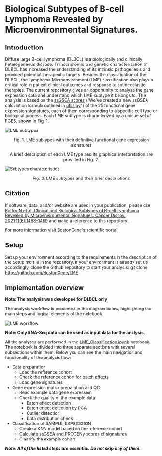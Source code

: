 # Biological Subtypes of B-cell Lymphoma Revealed by Microenvironmental Signatures.

## Introduction

Diffuse large B-cell lymphoma (DLBCL) is a biologically and clinically heterogeneous disease. Transcriptomic and genetic characterization of DLBCL has increased the understanding of its intrinsic pathogenesis and provided potential therapeutic targets. Besides the classification of the DLBCL, the Lymphoma Microenvironment (LME) classification also plays a critical role in patient clinical outcomes and response to antineoplastic therapies. The current repository gives an opportunity to analyze the gene expression data and understand which LME subtype it belongs to. The analysis is based on the [ssGSEA scores](https://www.ncbi.nlm.nih.gov/pmc/articles/PMC2783335/) ("We've created a new ssGSEA calculation formula outlined in [utils.py](lme/utils.py)") of the 25 functional gene expression signatures, each of them corresponding to a specific cell type or biological process. Each LME subtype is characterized by a unique set of FGES, shown in Fig. 1.

![LME subtypes](https://github.com/BenjaminSargsyan/Preview_of_LME/assets/127855909/ae01c04d-8ccb-4850-a7d2-9f8ed3b89902)

<p align="center">Fig. 1. LME subtypes with their definitive functional gene expression signatures</p>

<p align="center">A brief description of each LME type and its graphical interpretation are provided in Fig. 2.</p>

![Subtypes characteristics](https://github.com/BenjaminSargsyan/Preview_of_LME/assets/127855909/f40c36b1-24f1-4540-a546-99124c5c3bc6)

<p align="center">Fig. 2. LME subtypes and their brief descriptions</p>


## Citation
If software, data, and/or website are used in your publication, please cite [Kotlov N et al. Clinical and Biological Subtypes of B-cell Lymphoma Revealed by Microenvironmental Signatures. Cancer Discov. 2021;11(6):1468–1489](https://aacrjournals.org/cancerdiscovery/article/11/6/1468/666622/Clinical-and-Biological-Subtypes-of-B-cell) and make a reference to this repository.


For more information visit [BostonGene's scientific portal.](https://science.bostongene.com/tumor-portrait/)


## Setup
Set up your environment according to the requirements in the description of the Setup.md file in the repository.
If your environment is already set up accordingly, clone the Github repository to start your analysis:
    git clone https://github.com/BostonGene/LME

## Implementation overview
**Note: The analysis was developed for DLBCL only**

The analysis workflow is presented in the diagram below, highlighting the main steps and logical elements of the notebook.

![LME workflow](https://github.com/BostonGene/LME/assets/127855909/ae55d1d2-2eae-4295-a5d6-1579d10cc9e2)

**Note: Only RNA-Seq data can be used as input data for the analysis.**

All the analyses are performed in the [LME_Classification.ipynb](LME_Classification.ipynb) notebook. The notebook is divided into three separate sections with several subsections within them. Below you can see the main navigation and functionality of the analysis flow:



* Data preparation
  * Load the reference cohort
  * Check the reference cohort for batch effects
  * Load gene signatures
* Gene expression matrix preparation and QC
  * Read example data gene expression
  * Check the quality of the example data
    * Batch effect detection
    * Batch effect detection by PCA
    * Outlier detection
    * Data distribution check
* Classification of SAMPLE_EXPRESSION
  * Create a KNN model based on the reference cohort
  * Calculate ssGSEA and PROGENy scores of signatures
  * Classify the example cohort
  
  
***Note: All of the listed steps are essential. Do not skip any of them.***
